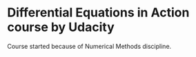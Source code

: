 # Differential Equations in Action course by Udacity

Course started because of Numerical Methods discipline.
